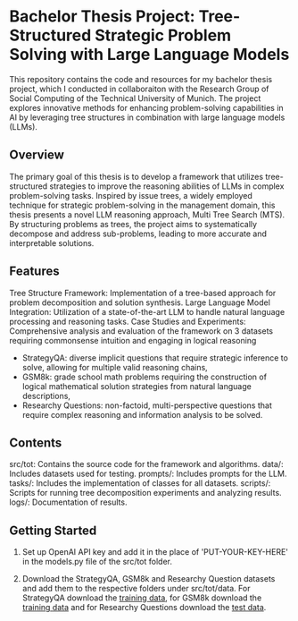 # Bachelor Thesis Project: Tree-Structured Strategic Problem Solving with Large Language Models
This repository contains the code and resources for my bachelor thesis project, which I conducted in collaboraiton with the Research Group of Social Computing of the Technical University of Munich. The project explores innovative methods for enhancing problem-solving capabilities in AI by leveraging tree structures in combination with large language models (LLMs).

## Overview
The primary goal of this thesis is to develop a framework that utilizes tree-structured strategies to improve the reasoning abilities of LLMs in complex problem-solving tasks. Inspired by issue trees, a widely employed technique for strategic problem-solving in the management domain, this thesis presents a novel LLM reasoning approach, Multi Tree Search (MTS). By structuring problems as trees, the project aims to systematically decompose and address sub-problems, leading to more accurate and interpretable solutions.

## Features
Tree Structure Framework: Implementation of a tree-based approach for problem decomposition and solution synthesis.
Large Language Model Integration: Utilization of a state-of-the-art LLM to handle natural language processing and reasoning tasks.
Case Studies and Experiments: Comprehensive analysis and evaluation of the framework on 3 datasets requiring commonsense intuition and engaging in logical reasoning
- StrategyQA: diverse implicit questions that require strategic inference to solve, allowing for multiple valid reasoning chains,
- GSM8k: grade school math problems requiring the construction of logical mathematical solution strategies from natural language descriptions,
- Researchy Questions: non-factoid, multi-perspective questions that require complex reasoning and information analysis to be solved.

## Contents
src/tot: Contains the source code for the framework and algorithms.
  data/: Includes datasets used for testing.
  prompts/: Includes prompts for the LLM.
  tasks/: Includes the implementation of classes for all datasets.
scripts/: Scripts for running tree decomposition experiments and analyzing results.
logs/: Documentation of results.

## Getting Started
1. Set up OpenAI API key and add it in the place of 'PUT-YOUR-KEY-HERE' in the models.py file of the src/tot folder.

2. Download the StrategyQA, GSM8k and Researchy Question datasets and add them to the respective folders under src/tot/data. For StrategyQA download the [training data](https://github.com/eladsegal/strategyqa/blob/main/data/strategyqa/train.json), for GSM8k download the [training data](https://github.com/openai/grade-school-math/blob/master/grade_school_math/data/train.jsonl) and for Researchy Questions download the [test data](https://huggingface.co/datasets/corbyrosset/researchy_questions/viewer/default/test).
